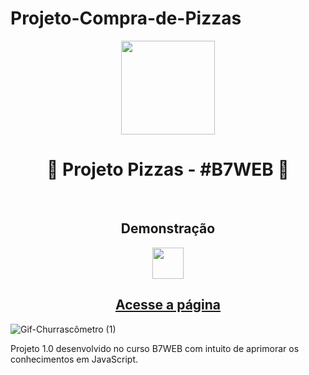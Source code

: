 # Projeto-Compra-de-Pizzas

<div align="center">
<img height="150em" align="center" src="https://user-images.githubusercontent.com/115600640/196217767-e9cfb0f7-9695-4f0e-a2e6-1d84e40fe358.png">
  <h1>🚀 Projeto Pizzas - #B7WEB 🚀</h1>
</div>
<br>
<div align="center">
  <h2>Demonstração</h2>
  <img height="50em" src="https://cdn.jsdelivr.net/gh/devicons/devicon/icons/devicon/devicon-original.svg"/>
</div> 
<div align="center">
<h2>
<a href="https://marcus-projeto-comprapizzas.netlify.app" target="_blank">Acesse a página</a>
</h2>
</div>

![Gif-Churrascômetro (1)](https://user-images.githubusercontent.com/115600640/196832328-79600264-31d8-47ef-8f51-18028d254407.gif)

Projeto 1.0 desenvolvido no curso B7WEB com intuito de aprimorar os conhecimentos em JavaScript. 
